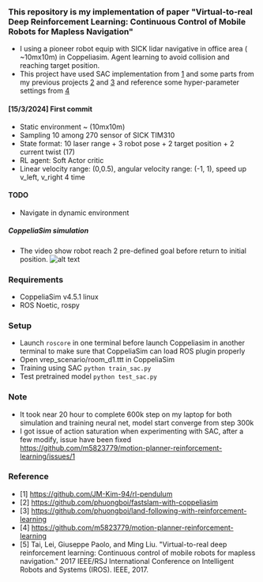 ### This repository is my implementation of paper "Virtual-to-real Deep Reinforcement Learning: Continuous Control of Mobile Robots for Mapless Navigation"
* I using a pioneer robot equip with SICK lidar navigative in office area ( ~10mx10m) in Coppeliasim. Agent learning to avoid collision and reaching target position.
* This project have used SAC implementation from [1](https://github.com/JM-Kim-94/rl-pendulum) and some parts from my previous projects [2](https://github.com/phuongboi/fastslam-with-coppeliasim) and [3](https://github.com/phuongboi/land-following-with-reinforcement-learning) and reference some hyper-parameter settings from
[4](https://github.com/m5823779/motion-planner-reinforcement-learning)
#### [15/3/2024] First commit
* Static environment ~ (10mx10m)
* Sampling 10 among 270 sensor of SICK TIM310
* State format: 10 laser range + 3 robot pose + 2 target position + 2 current twist (17)
* RL agent: Soft Actor critic
* Linear velocity range: (0,0.5), angular velocity range: (-1, 1), speed up v_left, v_right 4 time

#### TODO
* Navigate in dynamic environment

##### CoppeliaSim simulation
* The video show robot reach 2 pre-defined goal before return to initial position.
![alt text](https://github.com/phuongboi/mapless-navigation-in-indoor-environments/blob/main/result/202403160010.gif)

### Requirements
* CoppeliaSim v4.5.1 linux
* ROS Noetic, rospy
### Setup
* Launch `roscore` in one terminal before launch Coppeliasim in another terminal to make sure that CoppeliaSim can load ROS plugin properly
* Open vrep_scenario/room_d1.ttt in CoppeliaSim
* Training using SAC `python train_sac.py`
* Test pretrained model `python test_sac.py`
### Note
* It took near 20 hour to complete 600k step on my laptop for both simulation and training neural net, model start converge from step 300k
* I got issue of action saturation when experimenting with SAC, after a few modify, issue have been fixed https://github.com/m5823779/motion-planner-reinforcement-learning/issues/1

### Reference
* [1] https://github.com/JM-Kim-94/rl-pendulum
* [2] https://github.com/phuongboi/fastslam-with-coppeliasim
* [3] https://github.com/phuongboi/land-following-with-reinforcement-learning
* [4] https://github.com/m5823779/motion-planner-reinforcement-learning
* [5] Tai, Lei, Giuseppe Paolo, and Ming Liu. "Virtual-to-real deep reinforcement learning: Continuous control of mobile robots for mapless navigation." 2017 IEEE/RSJ International Conference on Intelligent Robots and Systems (IROS). IEEE, 2017.
